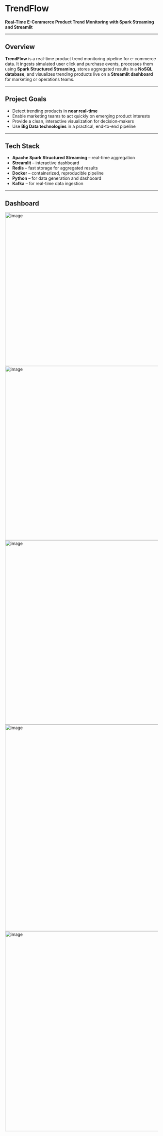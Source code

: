 # TrendFlow
**Real-Time E-Commerce Product Trend Monitoring with Spark Streaming and Streamlit**

---

## Overview

**TrendFlow** is a real-time product trend monitoring pipeline for e-commerce data. It ingests simulated user click and purchase events, processes them using **Spark Structured Streaming**, stores aggregated results in a **NoSQL database**, and visualizes trending products live on a **Streamlit dashboard** for marketing or operations teams.

---

## Project Goals

- Detect trending products in **near real-time**
- Enable marketing teams to act quickly on emerging product interests
- Provide a clean, interactive visualization for decision-makers
- Use **Big Data technologies** in a practical, end-to-end pipeline

---

## Tech Stack

- **Apache Spark Structured Streaming** – real-time aggregation
- **Streamlit** – interactive dashboard
- **Redis** – fast storage for aggregated results
- **Docker** – containerized, reproducible pipeline
- **Python** – for data generation and dashboard
- **Kafka** – for real-time data ingestion

---

## Dashboard
<img width="1738" height="506" alt="image" src="https://github.com/user-attachments/assets/a3946cc1-7e21-436f-9834-fc4d8c6dbcae" />
<img width="1754" height="574" alt="image" src="https://github.com/user-attachments/assets/c235ce4a-bc71-4ea4-96bd-49ebeaaa38df" />
<img width="1854" height="607" alt="image" src="https://github.com/user-attachments/assets/a4951662-7e80-4d4e-b795-91d016231fb5" />
<img width="1272" height="681" alt="image" src="https://github.com/user-attachments/assets/2e818bcc-01b8-4c65-937f-4901eccf4349" />
<img width="1318" height="659" alt="image" src="https://github.com/user-attachments/assets/0daaa521-a3a0-42c4-bc0f-9e7b75a6fe00" />



